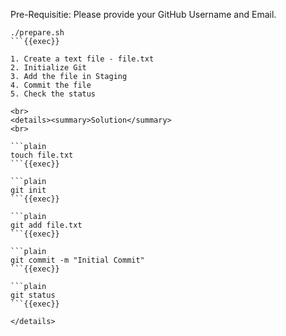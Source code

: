 Pre-Requisitie: 
Please provide your GitHub Username and Email.

```plain
./prepare.sh
```{{exec}}

1. Create a text file - file.txt
2. Initialize Git
3. Add the file in Staging
4. Commit the file
5. Check the status

<br>
<details><summary>Solution</summary>
<br>

```plain
touch file.txt
```{{exec}}

```plain
git init
```{{exec}}

```plain
git add file.txt
```{{exec}}

```plain
git commit -m "Initial Commit"
```{{exec}}

```plain
git status
```{{exec}}

</details>